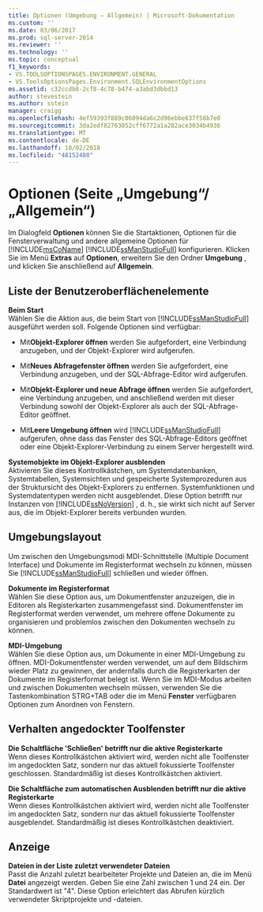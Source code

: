 ```yaml
---
title: Optionen (Umgebung – Allgemein) | Microsoft-Dokumentation
ms.custom: ''
ms.date: 03/06/2017
ms.prod: sql-server-2014
ms.reviewer: ''
ms.technology: ''
ms.topic: conceptual
f1_keywords:
- VS.TOOLSOPTIONSPAGES.ENVIRONMENT.GENERAL
- VS.ToolsOptionsPages.Environment.SQLEnvironmentOptions
ms.assetid: c32ccdb8-2cf8-4c78-b474-a3abd3dbbd13
author: stevestein
ms.author: sstein
manager: craigg
ms.openlocfilehash: 4ef59393f889c06094da6c2d96ebbe637f58b7e0
ms.sourcegitcommit: 3da2edf82763852cff6772a1a282ace3034b4936
ms.translationtype: MT
ms.contentlocale: de-DE
ms.lasthandoff: 10/02/2018
ms.locfileid: "48152480"
---
```

# <a name="options-environment-general-page"></a>Optionen (Seite „Umgebung“/„Allgemein“)
  Im Dialogfeld **Optionen** können Sie die Startaktionen, Optionen für die Fensterverwaltung und andere allgemeine Optionen für [!INCLUDE[msCoName](../../includes/msconame-md.md)] [!INCLUDE[ssManStudioFull](../../includes/ssmanstudiofull-md.md)] konfigurieren. Klicken Sie im Menü **Extras** auf **Optionen**, erweitern Sie den Ordner **Umgebung** , und klicken Sie anschließend auf **Allgemein**.  
  
## <a name="uielement-list"></a>Liste der Benutzeroberflächenelemente  
 **Beim Start**  
 Wählen Sie die Aktion aus, die beim Start von [!INCLUDE[ssManStudioFull](../../includes/ssmanstudiofull-md.md)] ausgeführt werden soll. Folgende Optionen sind verfügbar:  
  
-   Mit**Objekt-Explorer öffnen** werden Sie aufgefordert, eine Verbindung anzugeben, und der Objekt-Explorer wird aufgerufen.  
  
-   Mit**Neues Abfragefenster öffnen** werden Sie aufgefordert, eine Verbindung anzugeben, und der SQL-Abfrage-Editor wird aufgerufen.  
  
-   Mit**Objekt-Explorer und neue Abfrage öffnen** werden Sie aufgefordert, eine Verbindung anzugeben, und anschließend werden mit dieser Verbindung sowohl der Objekt-Explorer als auch der SQL-Abfrage-Editor geöffnet.  
  
-   Mit**Leere Umgebung öffnen** wird [!INCLUDE[ssManStudioFull](../../includes/ssmanstudiofull-md.md)] aufgerufen, ohne dass das Fenster des SQL-Abfrage-Editors geöffnet oder eine Objekt-Explorer-Verbindung zu einem Server hergestellt wird.  
  
 **Systemobjekte im Objekt-Explorer ausblenden**  
 Aktivieren Sie dieses Kontrollkästchen, um Systemdatenbanken, Systemtabellen, Systemsichten und gespeicherte Systemprozeduren aus der Struktursicht des Objekt-Explorers zu entfernen. Systemfunktionen und Systemdatentypen werden nicht ausgeblendet. Diese Option betrifft nur Instanzen von [!INCLUDE[ssNoVersion](../../includes/ssnoversion-md.md)] , d. h., sie wirkt sich nicht auf Server aus, die im Objekt-Explorer bereits verbunden wurden.  
  
## <a name="environment-layout"></a>Umgebungslayout  
 Um zwischen den Umgebungsmodi MDI-Schnittstelle (Multiple Document Interface) und Dokumente im Registerformat wechseln zu können, müssen Sie [!INCLUDE[ssManStudioFull](../../includes/ssmanstudiofull-md.md)] schließen und wieder öffnen.  
  
 **Dokumente im Registerformat**  
 Wählen Sie diese Option aus, um Dokumentfenster anzuzeigen, die in Editoren als Registerkarten zusammengefasst sind. Dokumentfenster im Registerformat werden verwendet, um mehrere offene Dokumente zu organisieren und problemlos zwischen den Dokumenten wechseln zu können.  
  
 **MDI-Umgebung**  
 Wählen Sie diese Option aus, um Dokumente in einer MDI-Umgebung zu öffnen. MDI-Dokumentfenster werden verwendet, um auf dem Bildschirm wieder Platz zu gewinnen, der andernfalls durch die Registerkarten der Dokumente im Registerformat belegt ist. Wenn Sie im MDI-Modus arbeiten und zwischen Dokumenten wechseln müssen, verwenden Sie die Tastenkombination STRG+TAB oder die im Menü **Fenster** verfügbaren Optionen zum Anordnen von Fenstern.  
  
## <a name="docked-tool-window-behavior"></a>Verhalten angedockter Toolfenster  
 **Die Schaltfläche 'Schließen' betrifft nur die aktive Registerkarte**  
 Wenn dieses Kontrollkästchen aktiviert wird, werden nicht alle Toolfenster im angedockten Satz, sondern nur das aktuell fokussierte Toolfenster geschlossen. Standardmäßig ist dieses Kontrollkästchen aktiviert.  
  
 **Die Schaltfläche zum automatischen Ausblenden betrifft nur die aktive Registerkarte**  
 Wenn dieses Kontrollkästchen aktiviert wird, werden nicht alle Toolfenster im angedockten Satz, sondern nur das aktuell fokussierte Toolfenster ausgeblendet. Standardmäßig ist dieses Kontrollkästchen deaktiviert.  
  
## <a name="display"></a>Anzeige  
 **Dateien in der Liste zuletzt verwendeter Dateien**  
 Passt die Anzahl zuletzt bearbeiteter Projekte und Dateien an, die im Menü **Datei** angezeigt werden. Geben Sie eine Zahl zwischen 1 und 24 ein. Der Standardwert ist "4". Diese Option erleichtert das Abrufen kürzlich verwendeter Skriptprojekte und -dateien.  
  
  
